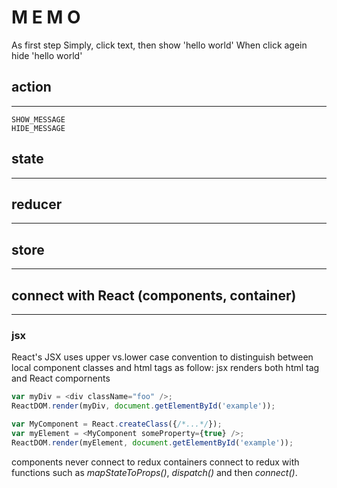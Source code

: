 # M E M O

As first step
Simply, click text, then show 'hello world'
When click agein hide 'hello world'

## **action**
---
	SHOW_MESSAGE
	HIDE_MESSAGE

## **state**
---

## **reducer**
---

## **store**
---

## **connect with React (components, container)**
---
### jsx
React's JSX uses upper vs.lower case convention to distinguish between local component classes and html tags as follow:
jsx renders both html tag and React compornents

```javascript
var myDiv = <div className="foo" />;
ReactDOM.render(myDiv, document.getElementById('example'));
```

```javascript
var MyComponent = React.createClass({/*...*/});
var myElement = <MyComponent someProperty={true} />;
ReactDOM.render(myElement, document.getElementById('example'));
```

components never connect to redux
containers connect to redux with functions such as _mapStateToProps()_, _dispatch()_ and then _connect()_.
